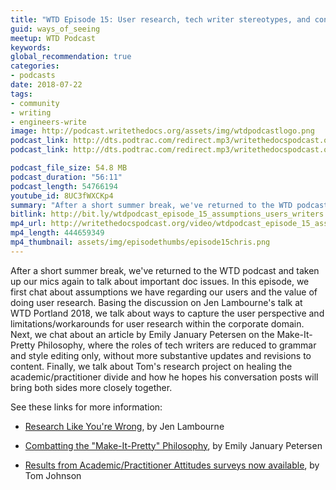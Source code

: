 ```yaml
---
title: "WTD Episode 15: User research, tech writer stereotypes, and conversations"
guid: ways_of_seeing
meetup: WTD Podcast
keywords:
global_recommendation: true
categories:
- podcasts
date: 2018-07-22
tags:
- community
- writing
- engineers-write
image: http://podcast.writethedocs.org/assets/img/wtdpodcastlogo.png
podcast_link: http://dts.podtrac.com/redirect.mp3/writethedocspodcast.org/wtdpodcast_episode_15_assumptions_users_writers.mp3
podcast_link: http://dts.podtrac.com/redirect.mp3/writethedocspodcast.org/wtdpodcast_episode_14_humanizing_docs.mp3

podcast_file_size: 54.8 MB
podcast_duration: "56:11"
podcast_length: 54766194
youtube_id: 8UC3fWXCKp4
summary: "After a short summer break, we've returned to the WTD podcast and taken up our mics again to talk about important doc issues. In this episode, we first chat about assumptions we have regarding our users and the value of doing user research. Basing the discussion on Jen Lambourne's talk at WTD Portland 2018, we talk about ways to capture the user perspective and limitations/workarounds for user research within the corporate domain. Next, we chat about an article by Emily January Petersen on the Make-It-Pretty Philosophy, where the roles of tech writers are reduced to grammar and style editing only, without more substantive updates and revisions to content. Finally, we talk about Tom's research project on healing the academic/practitioner divide and how he hopes his conversation posts will bring both sides more closely together."
bitlink: http://bit.ly/wtdpodcast_episode_15_assumptions_users_writers
mp4_url: http://writethedocspodcast.org/video/wtdpodcast_episode_15_assumptions_users_writers.mp4
mp4_length: 444659349
mp4_thumbnail: assets/img/episodethumbs/episode15chris.png
---
```


After a short summer break, we've returned to the WTD podcast and taken up our mics again to talk about important doc issues. In this episode, we first chat about assumptions we have regarding our users and the value of doing user research. Basing the discussion on Jen Lambourne's talk at WTD Portland 2018, we talk about ways to capture the user perspective and limitations/workarounds for user research within the corporate domain. Next, we chat about an article by Emily January Petersen on the Make-It-Pretty Philosophy, where the roles of tech writers are reduced to grammar and style editing only, without more substantive updates and revisions to content. Finally, we talk about Tom's research project on healing the academic/practitioner divide and how he hopes his conversation posts will bring both sides more closely together.

See these links for more information:

* [Research Like You're Wrong](https://www.youtube.com/watch?v=aCNbVf9Id5Y&index=2&list=PLZAeFn6dfHplUgfLOLEuHHAm1HdrIyaZ7), by Jen Lambourne

* [Combatting the "Make-It-Pretty" Philosophy](http://idratherbewriting.com/2018/07/18/stereotypes-about-tech-writers-in-workplace/), by Emily January Petersen

* [Results from Academic/Practitioner Attitudes surveys now available](http://idratherbewriting.com/2018/07/17/interpreting-results-of-academic-practitioner-survey/), by Tom Johnson
